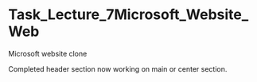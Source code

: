# Task_Lecture_7Microsoft_Website_Web

Microsoft website clone 

Completed header section now working on main or center section.
